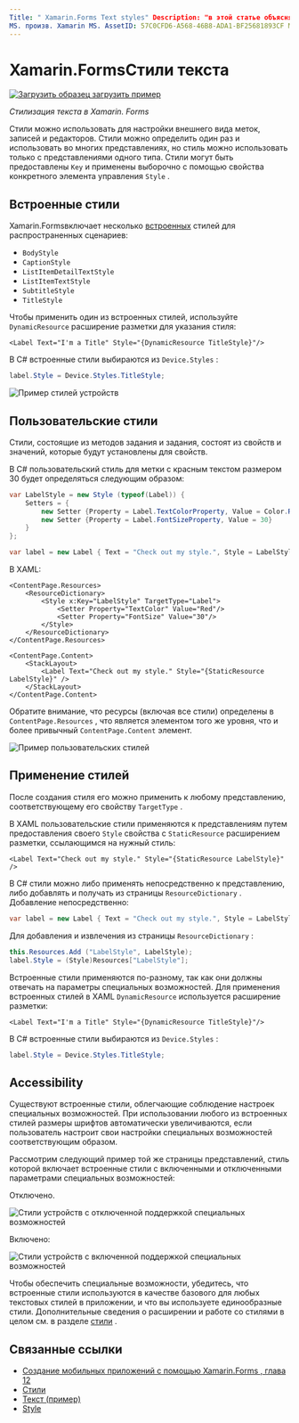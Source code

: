```yaml
---
Title: " Xamarin.Forms Text styles" Description: "в этой статье объясняется, как выполнять стилизацию текста в Xamarin.Forms приложениях. Стили можно определить один раз и использовать во многих представлениях, но стиль можно использовать только с представлениями одного типа. "
MS. произв. Xamarin MS. AssetID: 57C0CFD6-A568-46B8-ADA1-BF25681893CF MS. Technology: Xamarin-Forms author: давидбритч MS. author: дабритч МС. Дата: 05/22/2017 No-Loc: [ Xamarin.Forms , Xamarin.Essentials ]
---
```


# <a name="xamarinforms-text-styles"></a>Xamarin.FormsСтили текста

[![Загрузить образец](~/media/shared/download.png) загрузить пример](https://docs.microsoft.com/samples/xamarin/xamarin-forms-samples/userinterface-text)

_Стилизация текста в Xamarin. Forms_

Стили можно использовать для настройки внешнего вида меток, записей и редакторов. Стили можно определить один раз и использовать во многих представлениях, но стиль можно использовать только с представлениями одного типа.
Стили могут быть предоставлены `Key` и применены выборочно с помощью свойства конкретного элемента управления `Style` .

## <a name="built-in-styles"></a>Встроенные стили

Xamarin.Formsвключает несколько [встроенных](xref:Xamarin.Forms.Device.Styles) стилей для распространенных сценариев:

- `BodyStyle`
- `CaptionStyle`
- `ListItemDetailTextStyle`
- `ListItemTextStyle`
- `SubtitleStyle`
- `TitleStyle`

Чтобы применить один из встроенных стилей, используйте `DynamicResource` расширение разметки для указания стиля:

```xaml
<Label Text="I'm a Title" Style="{DynamicResource TitleStyle}"/>
```

В C# встроенные стили выбираются из `Device.Styles` :

```csharp
label.Style = Device.Styles.TitleStyle;
```

![Пример стилей устройств](styles-images/builtinstyles.png)

## <a name="custom-styles"></a>Пользовательские стили

Стили, состоящие из методов задания и задания, состоят из свойств и значений, которые будут установлены для свойств.

В C# пользовательский стиль для метки с красным текстом размером 30 будет определяться следующим образом:

```csharp
var LabelStyle = new Style (typeof(Label)) {
    Setters = {
        new Setter {Property = Label.TextColorProperty, Value = Color.Red},
        new Setter {Property = Label.FontSizeProperty, Value = 30}
    }
};

var label = new Label { Text = "Check out my style.", Style = LabelStyle };
```

В XAML:

```xaml
<ContentPage.Resources>
    <ResourceDictionary>
        <Style x:Key="LabelStyle" TargetType="Label">
            <Setter Property="TextColor" Value="Red"/>
            <Setter Property="FontSize" Value="30"/>
        </Style>
    </ResourceDictionary>
</ContentPage.Resources>

<ContentPage.Content>
    <StackLayout>
        <Label Text="Check out my style." Style="{StaticResource LabelStyle}" />
    </StackLayout>
</ContentPage.Content>
```

Обратите внимание, что ресурсы (включая все стили) определены в `ContentPage.Resources` , что является элементом того же уровня, что и более привычный `ContentPage.Content` элемент.

![Пример пользовательских стилей](styles-images/customstyle.png)

## <a name="applying-styles"></a>Применение стилей

После создания стиля его можно применить к любому представлению, соответствующему его свойству `TargetType` .

В XAML пользовательские стили применяются к представлениям путем предоставления своего `Style` свойства с `StaticResource` расширением разметки, ссылающимся на нужный стиль:

```xaml
<Label Text="Check out my style." Style="{StaticResource LabelStyle}" />
```

В C# стили можно либо применять непосредственно к представлению, либо добавлять и получать из страницы `ResourceDictionary` . Добавление непосредственно:

```csharp
var label = new Label { Text = "Check out my style.", Style = LabelStyle };
```

Для добавления и извлечения из страницы `ResourceDictionary` :

```csharp
this.Resources.Add ("LabelStyle", LabelStyle);
label.Style = (Style)Resources["LabelStyle"];
```

Встроенные стили применяются по-разному, так как они должны отвечать на параметры специальных возможностей. Для применения встроенных стилей в XAML `DynamicResource` используется расширение разметки:

```xaml
<Label Text="I'm a Title" Style="{DynamicResource TitleStyle}"/>
```

В C# встроенные стили выбираются из `Device.Styles` :

```csharp
label.Style = Device.Styles.TitleStyle;
```

## <a name="accessibility"></a>Accessibility

Существуют встроенные стили, облегчающие соблюдение настроек специальных возможностей. При использовании любого из встроенных стилей размеры шрифтов автоматически увеличиваются, если пользователь настроит свои настройки специальных возможностей соответствующим образом.

Рассмотрим следующий пример той же страницы представлений, стиль которой включает встроенные стили с включенными и отключенными параметрами специальных возможностей:

Отключено.

![Стили устройств с отключенной поддержкой специальных возможностей](styles-images/pre-access.png)

Включено:

![Стили устройств с включенной поддержкой специальных возможностей](styles-images/post-access.png)

Чтобы обеспечить специальные возможности, убедитесь, что встроенные стили используются в качестве базового для любых текстовых стилей в приложении, и что вы используете единообразные стили. Дополнительные сведения о расширении и работе со стилями в целом см. в разделе [стили](~/xamarin-forms/user-interface/styles/index.md) .

## <a name="related-links"></a>Связанные ссылки

- [Создание мобильных приложений с помощью Xamarin.Forms , глава 12](https://developer.xamarin.com/r/xamarin-forms/book/chapter12.pdf)
- [Стили](~/xamarin-forms/user-interface/styles/index.md)
- [Текст (пример)](https://docs.microsoft.com/samples/xamarin/xamarin-forms-samples/userinterface-text)
- [Style](xref:Xamarin.Forms.Style)
